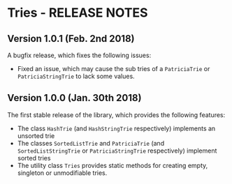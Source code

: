 # Tries - RELEASE NOTES

## Version 1.0.1 (Feb. 2nd 2018)

A bugfix release, which fixes the following issues:

- Fixed an issue, which may cause the sub tries of a `PatriciaTrie` or `PatriciaStringTrie` to lack some values.

## Version 1.0.0 (Jan. 30th 2018)

The first stable release of the library, which provides the following features:

- The class `HashTrie` (and `HashStringTrie` respectively) implements an unsorted trie
- The classes `SortedListTrie` and `PatriciaTrie` (and `SortedListStringTrie` or `PatriciaStringTrie` respectively) implement sorted tries
- The utility class `Tries` provides static methods for creating empty, singleton or unmodifiable tries.